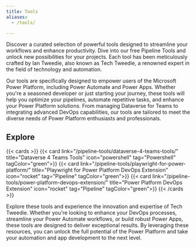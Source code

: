 ```yaml
---
title: Tools
aliases:
  - /tools/

---
```


Discover a curated selection of powerful tools designed to streamline your workflows and enhance productivity. Dive into our free Pipeline Tools and unlock new possibilities for your projects. Each tool has been meticulously crafted by Ian Tweedie, also known as Tech Tweedie, a renowned expert in the field of technology and automation.

Our tools are specifically designed to empower users of the Microsoft Power Platform, including Power Automate and Power Apps. Whether you're a seasoned developer or just starting your journey, these tools will help you optimize your pipelines, automate repetitive tasks, and enhance your Power Platform solutions. From managing Dataverse for Teams to integrating advanced DevOps capabilities, our tools are tailored to meet the diverse needs of Power Platform enthusiasts and professionals.

## Explore

{{< cards >}}
  {{< card link="/pipeline-tools/dataverse-4-teams-tools/" title="Dataverse 4 Teams Tools" icon="powershell" tag="Powershell" tagColor="green">}}
  {{< card link="/pipeline-tools/playwright-for-power-platform/" title="Playwright for Power Platform DevOps Extension" icon="rocket" tag="Pipeline" tagColor="green">}}
  {{< card link="/pipeline-tools/power-platform-devops-extension/" title="Power Platform DevOps Extension" icon="rocket" tag="Pipeline" tagColor="green">}}
{{< /cards >}}

Explore these tools and experience the innovation and expertise of Tech Tweedie. Whether you're looking to enhance your DevOps processes, streamline your Power Automate workflows, or build robust Power Apps, these tools are designed to deliver exceptional results. By leveraging these resources, you can unlock the full potential of the Power Platform and take your automation and app development to the next level.



